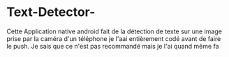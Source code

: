 # Text-Detector-
Cette Application native android fait de la détection de texte sur une image prise par la caméra d'un téléphone je l'aai entièrement codé avant de faire le push. Je sais que ce n'est pas recommandé mais je l'ai quand même fa

